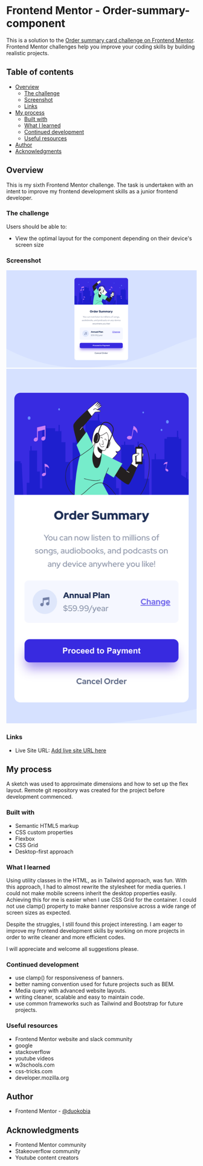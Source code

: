 
# Frontend Mentor - Order-summary-component


This is a solution to the [Order summary card challenge on Frontend Mentor](https://www.frontendmentor.io/challenges/order-summary-component-QlPmajDUj). Frontend Mentor challenges help you improve your coding skills by building realistic projects. 

## Table of contents

- [Overview](#overview)
  - [The challenge](#the-challenge)
  - [Screenshot](#screenshot)
  - [Links](#links)
- [My process](#my-process)
  - [Built with](#built-with)
  - [What I learned](#what-i-learned)
  - [Continued development](#continued-development)
  - [Useful resources](#useful-resources)
- [Author](#author)
- [Acknowledgments](#acknowledgments)


## Overview
This is my sixth Frontend Mentor challenge. The task is undertaken with an intent to improve my frontend development skills as a junior frontend developer.

### The challenge

Users should be able to:

- View the optimal layout for the component depending on their device's screen size

### Screenshot

![](./screenshots/osc-desktop.png)
![](./screenshots/osc-mobile.png)


### Links

- Live Site URL: [Add live site URL here](https://duokobia.github.io///)


## My process

A sketch was used to approximate dimensions and how to set up the flex layout. Remote git repository was created for the project before development commenced.


### Built with

- Semantic HTML5 markup
- CSS custom properties
- Flexbox
- CSS Grid
- Desktop-first approach 

### What I learned

Using utility classes in the HTML, as in Tailwind approach, was fun. With this approach, I had to almost rewrite the stylesheet for media queries. I could not make mobile screens inherit the desktop properties easily. Achieving this for me is easier when I use CSS Grid for the container. I could not use clamp() property to make banner responsive across a wide range of screen sizes as expected.

Despite the struggles, I still found this project interesting. I am eager to improve my frontend development skills by working on more projects in order to write cleaner and more efficient codes. 

I will appreciate and welcome all suggestions please.



### Continued development

- use clamp() for responsiveness of banners. 
- better naming convention used for future projects such as BEM.
- Media query with advanced website layouts.
- writing cleaner, scalable and easy to maintain code.
- use common frameworks such as Tailwind and Bootstrap for future projects.



### Useful resources

- Frontend Mentor website and slack community
- google
- stackoverflow
- youtube videos
- w3schools.com
- css-tricks.com
- developer.mozilla.org

## Author

- Frontend Mentor - [@duokobia](https://www.frontendmentor.io/profile/duokobia)

## Acknowledgments

- Frontend Mentor community
- Stakeoverflow community
- Youtube content creators




